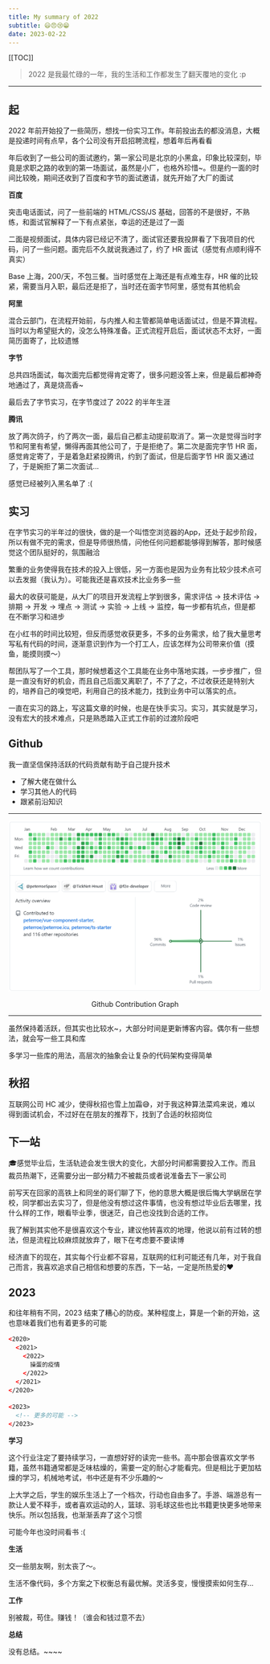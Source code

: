 ```yaml
---
title: My summary of 2022
subtitle: 😃😠😢😁
date: 2023-02-22
---
```


[[TOC]]

> 2022 是我最忙碌的一年，我的生活和工作都发生了翻天覆地的变化 :p

---

## 起

2022 年前开始投了一些简历，想找一份实习工作。年前投出去的都没消息，大概是投递时间有点早，各个公司没有开启招聘流程，想着年后再看看

年后收到了一些公司的面试邀约，第一家公司是北京的小黑盒，印象比较深刻，毕竟是求职之路的收到的第一场面试，虽然是小厂，也格外珍惜~。但是约一面的时间比较晚，期间还收到了百度和字节的面试邀请，就先开始了大厂的面试

**百度**

突击电话面试，问了一些前端的 HTML/CSS/JS 基础，回答的不是很好，不熟练，和面试官解释了一下有点紧张，幸运的还是过了一面

二面是视频面试，具体内容已经记不清了，面试官还要我投屏看了下我项目的代码，问了一些问题。面完后不久就说我通过了，约了 HR 面试（感觉有点顺利得不真实）

Base 上海，200/天，不包三餐。当时感觉在上海还是有点难生存，HR 催的比较紧，需要当月入职，最后还是拒了，当时还在面字节阿里，感觉有其他机会

**阿里**

混合云部门，在流程开始前，与内推人和主管都简单电话面试过，但是不算流程。当时以为希望挺大的，没怎么特殊准备。正式流程开启后，面试状态不太好，一面简历面寄了，比较遗憾

**字节**

总共四场面试，每次面完后都觉得肯定寄了，很多问题没答上来，但是最后都神奇地通过了，真是烧高香~

最后去了字节实习，在字节度过了 2022 的半年生涯

**腾讯**

放了两次鸽子，约了两次一面，最后自己都主动提前取消了。第一次是觉得当时字节和阿里有希望，懒得再面其他公司了，于是拒绝了。第二次是面完字节 HR 面，感觉肯定寄了，于是着急赶紧投腾讯，约到了面试，但是后面字节 HR 面又通过了，于是婉拒了第二次面试...

感觉已经被列入黑名单了 :(

## 实习

在字节实习的半年过的很快，做的是一个叫悟空浏览器的App，还处于起步阶段，所以有做不完的需求，但是导师很热情，问他任何问题都能够得到解答，那时候感觉这个团队挺好的，氛围融洽

繁重的业务使得我在技术的投入上很低，另一方面也是因为业务有比较少技术点可以去发掘（我认为）。可能我还是喜欢技术比业务多一些

最大的收获可能是，从大厂的项目开发流程上学到很多，需求评估 -> 技术评估 -> 排期 -> 开发 -> 埋点 -> 测试 -> 实验 -> 上线 -> 监控，每一步都有坑点，但是都在不断学习和进步

在小红书的时间比较短，但反而感觉收获更多，不多的业务需求，给了我大量思考写私有代码的时间，逐渐意识到作为一个打工人，应该怎样为公司带来价值（摸鱼，能摸则摸～）

帮团队写了一个工具，那时候想着这个工具能在业务中落地实践，一步步推广，但是一直没有好的机会，而且自己后面又离职了，不了了之，不过收获还是特别大的，培养自己的嗅觉吧，利用自己的技术能力，找到业务中可以落实的点。

一直在实习的路上，写这篇文章的时候，也是在快手实习。实习，其实就是学习，没有宏大的技术难点，只是熟悉踏入正式工作前的过渡阶段吧

## Github

我一直坚信保持活跃的代码贡献有助于自己提升技术

* 了解大佬在做什么
* 学习其他人的代码
* 跟紧前沿知识

---

![img](https://raw.githubusercontent.com/peterroe/static-img/master/20230110000901.png)

<p align="center">
  <uil-github-alt display="inline" mr-1/>
  Github <span text-green-600>Contribution</span> Graph
</p>

---

虽然保持着活跃，但其实也比较水~，大部分时间是更新博客内容。偶尔有一些想法，就会写一些工具和库

多学习一些库的用法，高层次的抽象会让复杂的代码架构变得简单

## 秋招

互联网公司 HC 减少，使得秋招也雪上加霜😅，对于我这种算法菜鸡来说，难以得到面试机会，不过好在在朋友的推荐下，找到了合适的秋招岗位

## 下一站

🎓感觉毕业后，生活轨迹会发生很大的变化，大部分时间都需要投入工作。而且裁员热潮下，还需要分出一部分精力不被裁员或者说准备去下一家公司

前写天在回家的高铁上和同坐的哥们聊了下，他的意思大概是很后悔大学蜗居在学校，同学都出去实习了，但是他没有想过这件事情，也没有想过毕业后去哪里，找什么样的工作，眼看毕业季，很迷茫，自己也没找到合适的工作。

我了解到其实他不是很喜欢这个专业，建议他转喜欢的地理，他说以前有过转的想法，但是流程比较麻烦就放弃了，眼下在考虑要不要读博

经济直下的现在，其实每个行业都不容易，互联网的红利可能还有几年，对于我自己而言，我喜欢追求自己相信和想要的东西，下一站，一定是所热爱的❤

## 2023

和往年稍有不同，2023 结束了糟心的防疫。某种程度上，算是一个新的开始，这也意味着我们也有着更多的可能

```html
<2020>
  <2021>
    <2022>
      操蛋的疫情
    </2022>
  </2021>
</2020>

<2023>
  <!-- 更多的可能 -->
</2023>
```

**学习**

这个行业注定了要持续学习，一直想好好的读完一些书。高中那会很喜欢文学书籍，虽然书籍通常都是乏味枯燥的，需要一定的耐心才能看完。但是相比于更加枯燥的学习，机械地考试，书中还是有不少乐趣的～

上大学之后，学生的娱乐生活上了一个档次，行动也自由多了。手游、端游总有一款让人爱不释手，或者喜欢运动的人，篮球、羽毛球这些也比书籍更快更多地带来快乐。所以包括我，也渐渐丢弃了这个习惯

可能今年也没时间看书 :(

**生活**

交一些朋友啊，别太丧了～。

生活不像代码，多个方案之下权衡总有最优解。灵活多变，慢慢摸索如何生存...

**工作**

别被裁，苟住。赚钱！（谁会和钱过意不去）

**总结**

没有总结。~~~~